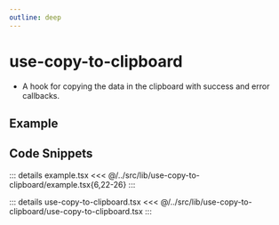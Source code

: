 ```yaml
---
outline: deep
---
```

# use-copy-to-clipboard

- A hook for copying the data in the clipboard with success and error callbacks.


## Example


<div ref="el" />

<script setup>
import { createElement } from 'react'
import { createRoot } from 'react-dom/client'
import { ref, onMounted } from 'vue'
import Example from '../../src/lib/use-copy-to-clipboard/example'

const el = ref()
onMounted(() => {
   const root = createRoot(el.value)
   root.render(createElement(Example, {}, null))
})
</script>

## Code Snippets

::: details example.tsx
<<< @/../src/lib/use-copy-to-clipboard/example.tsx{6,22-26}
:::

::: details use-copy-to-clipboard.tsx
<<< @/../src/lib/use-copy-to-clipboard/use-copy-to-clipboard.tsx
:::